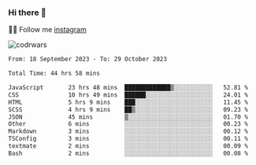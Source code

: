 ### Hi there 👋

👨‍💻 Follow me [instagram](https://instagram.com/an.grsmnko?igshid=ZDdkNTZiNTM=](https://instagram.com/an.grsmnko?igshid=ZDdkNTZiNTM=))

![codrwars](https://www.codewars.com/users/rsschool_c9af20f58c35c696/badges/micro) 

<!--START_SECTION:waka-->

```txt
From: 18 September 2023 - To: 29 October 2023

Total Time: 44 hrs 58 mins

JavaScript       23 hrs 48 mins  █████████████▒░░░░░░░░░░░   52.81 %
CSS              10 hrs 49 mins  ██████░░░░░░░░░░░░░░░░░░░   24.01 %
HTML             5 hrs 9 mins    ███░░░░░░░░░░░░░░░░░░░░░░   11.45 %
SCSS             4 hrs 9 mins    ██▒░░░░░░░░░░░░░░░░░░░░░░   09.23 %
JSON             45 mins         ▒░░░░░░░░░░░░░░░░░░░░░░░░   01.70 %
Other            6 mins          ░░░░░░░░░░░░░░░░░░░░░░░░░   00.23 %
Markdown         3 mins          ░░░░░░░░░░░░░░░░░░░░░░░░░   00.12 %
TSConfig         3 mins          ░░░░░░░░░░░░░░░░░░░░░░░░░   00.11 %
textmate         2 mins          ░░░░░░░░░░░░░░░░░░░░░░░░░   00.09 %
Bash             2 mins          ░░░░░░░░░░░░░░░░░░░░░░░░░   00.08 %
```

<!--END_SECTION:waka-->
